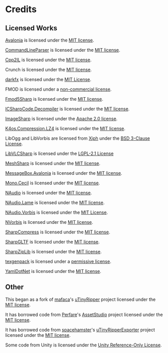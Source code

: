 # Credits

## Licensed Works

[Avalonia](https://github.com/AvaloniaUI/Avalonia) is licensed under the [MIT license](https://github.com/AssetRipper/AssetRipper/blob/master/Licenses/Avalonia.md).

[CommandLineParser](https://github.com/commandlineparser/commandline) is licensed under the [MIT license](https://github.com/AssetRipper/AssetRipper/blob/master/Licenses/CommandLineParser.md).

[Cpp2IL](https://github.com/SamboyCoding/Cpp2IL) is licensed under the [MIT license](https://github.com/AssetRipper/AssetRipper/blob/master/Licenses/Cpp2IL.md).

Crunch is licensed under the [MIT license](https://github.com/AssetRipper/AssetRipper/blob/master/Licenses/Crunch.md).

[darkfx](https://github.com/steffen-wilke/darkfx) is licensed under the [MIT License](https://github.com/AssetRipper/AssetRipper/blob/master/Licenses/darkfx.md).

FMOD is licensed under a [non-commercial license](https://github.com/AssetRipper/AssetRipper/blob/master/Licenses/FMOD.md).

[Fmod5Sharp](https://github.com/SamboyCoding/Fmod5Sharp) is licensed under the [MIT license](https://github.com/AssetRipper/AssetRipper/blob/master/Licenses/Fmod5Sharp.md).

[ICSharpCode.Decompiler](https://github.com/icsharpcode/ILSpy) is licensed under the [MIT license](https://github.com/AssetRipper/AssetRipper/blob/master/Licenses/ILSpy.md).

[ImageSharp](https://github.com/SixLabors/ImageSharp) is licensed under the [Apache 2.0 license](https://github.com/AssetRipper/AssetRipper/blob/master/Licenses/ImageSharp.md).

[K4os.Compression.LZ4](https://github.com/MiloszKrajewski/K4os.Compression.LZ4) is licensed under the [MIT license](https://github.com/AssetRipper/AssetRipper/blob/master/Licenses/Lz4.md).

LibOgg and LibVorbis are licensed from [Xiph](https://www.xiph.org/) under the [BSD 3-Clause License](https://github.com/AssetRipper/AssetRipper/blob/master/Licenses/Xiph.md).

[LibVLCSharp](https://github.com/videolan/libvlcsharp) is licensed under the [LGPL-2.1 License](https://github.com/AssetRipper/AssetRipper/blob/master/Licenses/LibVLCSharp.md)

[MeshSharp](https://github.com/AssetRipper/MeshSharp) is licensed under the [MIT license](https://github.com/AssetRipper/AssetRipper/blob/master/Licenses/MeshSharp.md).

[MessageBox.Avalonia](https://github.com/AvaloniaCommunity/MessageBox.Avalonia) is licensed under the [MIT license](https://github.com/AssetRipper/AssetRipper/blob/master/Licenses/MessageBoxAvalonia.md).

[Mono.Cecil](https://github.com/jbevain/cecil) is licensed under the [MIT license](https://github.com/AssetRipper/AssetRipper/blob/master/Licenses/MonoCecil.md).

[NAudio](https://github.com/naudio/NAudio) is licensed under the [MIT license](https://github.com/AssetRipper/AssetRipper/blob/master/Licenses/NAudio.md).

[NAudio.Lame](https://github.com/Corey-M/NAudio.Lame) is licensed under the [MIT license](https://github.com/AssetRipper/AssetRipper/blob/master/Licenses/NAudioLame.md).

[NAudio.Vorbis](https://github.com/naudio/Vorbis) is licensed under the [MIT License](https://github.com/AssetRipper/AssetRipper/blob/master/Licenses/NAudioVorbis.md).

[NVorbis](https://github.com/NVorbis/NVorbis) is licensed under the [MIT license](https://github.com/AssetRipper/AssetRipper/blob/master/Licenses/NVorbis.md).

[SharpCompress](https://github.com/adamhathcock/sharpcompress) is licensed under the [MIT license](https://github.com/AssetRipper/AssetRipper/blob/master/Licenses/SharpCompress.md).

[SharpGLTF](https://github.com/vpenades/SharpGLTF) is licensed under the [MIT license](https://github.com/AssetRipper/AssetRipper/blob/master/Licenses/SharpGLTF.md).

[SharpZipLib](https://github.com/icsharpcode/SharpZipLib) is licensed under the [MIT license](https://github.com/AssetRipper/AssetRipper/blob/master/Licenses/SharpZipLib.md).

[texgenpack](https://github.com/hglm/texgenpack) is licensed under a [permissive license](https://github.com/AssetRipper/AssetRipper/blob/master/Licenses/texgenpack.md).

[YamlDotNet](https://github.com/aaubry/YamlDotNet) is licensed under the [MIT license](https://github.com/AssetRipper/AssetRipper/blob/master/Licenses/YamlDotNet.md).

## Other

This began as a fork of [mafaca](https://github.com/mafaca)'s [uTinyRipper](https://github.com/mafaca/UtinyRipper) project licensed under the [MIT license](https://github.com/AssetRipper/AssetRipper/blob/master/Licenses/uTinyRipper.md).

It has borrowed code from [Perfare](https://github.com/Perfare)'s [AssetStudio](https://github.com/Perfare/AssetStudio) project licensed under the [MIT license](https://github.com/AssetRipper/AssetRipper/blob/master/Licenses/AssetStudio.md).

It has borrowed code from [spacehamster](https://github.com/spacehamster)'s [uTinyRipperExporter](https://github.com/spacehamster/UtinyRipperExporter) project licensed under the [MIT license](https://github.com/AssetRipper/AssetRipper/blob/master/Licenses/uTinyRipperExporter.md).

Some code from Unity is licensed under the [Unity Reference-Only License](https://github.com/AssetRipper/AssetRipper/blob/master/Licenses/Unity.md).